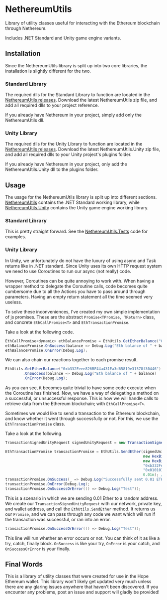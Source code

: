 # NethereumUtils

Library of utility classes useful for interacting with the Ethereum blockchain through Nethereum. 

Includes .NET Standard and Unity game engine variants.

## Installation

Since the NethereumUtils library is split up into two core libraries, the installation is slightly different for the two.

### Standard Library

The required dlls for the Standard Library to function are located in the [NethereumUtils releases](https://github.com/ThatSlyGuy/NethereumUtils/releases). Download the latest NethereumUtils zip file, and add all required dlls to your project reference.

If you already have Nethereum in your project, simply add only the NethereumUtils dll.

### Unity Library

The required dlls for the Unity Library to function are located in the [NethereumUtils releases](https://github.com/ThatSlyGuy/NethereumUtils/releases). Download the latest NethereumUtils.Unity zip file, and add all required dlls to your Unity project's plugins folder.

If you already have Nethereum in your project, only add the NethereumUtils.Unity dll to the plugins folder.

## Usage

The usage for the NethereumUtils library is split up into different sections. [NethereumUtils](https://github.com/ThatSlyGuy/NethereumUtils/tree/master/NethereumUtils/NethereumUtils) contains the .NET Standard working library, while [NethereumUtils.Unity](https://github.com/ThatSlyGuy/NethereumUtils/tree/master/NethereumUtils/NethereumUtils.Unity) contains the Unity game engine working library.

### Standard Library

This is pretty straight forward. See the [NethereumUtils.Tests](https://github.com/ThatSlyGuy/NethereumUtils/tree/master/NethereumUtils/NethereumUtils.Tests) code for examples.

### Unity Library

In Unity, we unfortunately do not have the luxury of using async and Task returns like in .NET standard. Since Unity uses its own HTTP request system we need to use Coroutines to run our async (not really) code.

However, Coroutines can be quite annoying to work with. When having a wrapper method to delegate the Coroutine calls, code becomes quite cumbersome due to all the Actions you have to pass around through parameters. Having an empty return statement all the time seemed very useless.

To solve these inconveniences, I've created my own simple implementation of js promises. These are the abstract ```Promise<TPromise, TReturn>``` class, and concrete ```EthCallPromise<T>``` and ```EthTransactionPromise```.

Take a look at the following code.

```c#
EthCallPromise<dynamic> ethBalancePromise = EthUtils.GetEtherBalance("0xb332Feee826BF44a431Ea3d65819e31578f30446");
ethBalancePromise.OnSuccess(balance => Debug.Log("Eth balance of " + balance);
ethBalancePromise.OnError(Debug.Log);
```

We can also chain our reactions together to each promise result.

```c#
EthUtils.GetEtherBalance("0xb332Feee826BF44a431Ea3d65819e31578f30446")
        .OnSuccess(balance => Debug.Log("Eth balance of " + balance)
        .OnError(Debug.Log);
```

As you can see, it becomes quite trivial to have some code execute when the Coroutine has finished. Now, we have a way of delegating a method on a successful, or unsuccessful response. This is how we will handle calls to retrieve data from the Ethereum blockchain; with ``` EthCallPromise<T> ```.
  
Sometimes we would like to send a transaction to the Ethereum blockchain, and know whether it went through successfully or not. For this, we use the ```EthTransactionPromise``` class.

Take a look at the following.

```c#
TransactionSignedUnityRequest signedUnityRequest = new TransactionSignedUnityRequest(NetworkProvider.GetNetworkChainUrl(), "0x215939f9664cc1a2ad9f004abea96286e81e57fc2c21a8204a1462bec915be8f", "0xb332Feee826BF44a431Ea3d65819e31578f30446");

EthTransactionPromise transactionPromise = EthUtils.SendEther(signedUnityRequest, // Signed tx request
                                                              new HexBigInteger(new BigInteger(21000)), // Gas limit
                                                              new HexBigInteger(SolidityUtils.ConvertToUInt(2.5m, 18)), // Gas price
                                                              "0xb332Feee826BF44a431Ea3d65819e31578f30446", // Address sending eth
                                                              "0x0101010101010101010101010101010101010101", // Address to send eth to
                                                              0.01m); // Amount of eth to send
transactionPromise.OnSuccess(_ => Debug.Log("Successfully sent 0.01 ETH"));
transactionPromise.OnError(Debug.Log);
transactionPromise.OnSuccessOrError(() => Debug.Log("Test"));
```

This is a scenario in which we are sending 0.01 Ether to a random address. We create our ```TransactionSignedUnityRequest``` with our network, private key, and wallet address, and call the ```EthUtils.SendEther``` method. It returns us our ```Promise```, and we can pass through any code we want which will run if the transaction was successful, or ran into an error. 

```c#
transactionPromise.OnSuccessOrError(() => Debug.Log("Test"));
```

This line will run whether an error occurs or not. You can think of it as like a try, catch, finally block. ```OnSuccess``` is like your try, ```OnError``` is your catch, and ```OnSuccessOrError``` is your finally.

## Final Words

This is a library of utility classes that were created for use in the Hope Ethereum wallet. This library won't likely get updated very much unless there are any glaring issues anywhere that haven't been discovered. If you encounter any problems, post an issue and support will gladly be provided!
